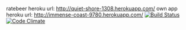 ratebeer heroku url: http://quiet-shore-1308.herokuapp.com/
own app heroku url: http://immense-coast-9780.herokuapp.com/ 
[![Build Status](https://travis-ci.org/Zmo/ratebeer.png)](https://travis-ci.org/Zmo/ratebeer)
[![Code Climate](https://codeclimate.com/github/Zmo/ratebeer.png)](https://codeclimate.com/github/Zmo/ratebeer)
